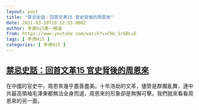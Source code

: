 ```yaml
---
layout: post
title: "禁忌史話：回首文革15 官史背後的周恩來"
date: 2021-03-18T19:12:53.000Z
author: 李肅Hi5第一頻道
from: https://www.youtube.com/watch?v=CHn_SrQ8LuE
tags: [ 李肃Hi5 ]
categories: [ 李肃Hi5 ]
---
```

<!--1616094773000-->
[禁忌史話：回首文革15 官史背後的周恩來](https://www.youtube.com/watch?v=CHn_SrQ8LuE)
------

<div>
在中國的官史中，周恩來幾乎盡善盡美。十年浩劫的文革，儘管是群魔亂舞，連中共最高領袖毛澤東都無法全身而退，周恩來的形象卻是無懈可擊。我們就來看看周恩來的另一面。
</div>
